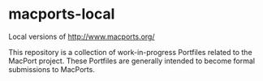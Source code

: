 macports-local
==============

Local versions of http://www.macports.org/

This repository is a collection of work-in-progress Portfiles related to the MacPort project.
These Portfiles are generally intended to become formal submissions to MacPorts.
